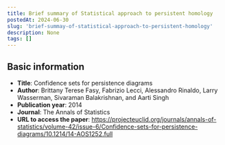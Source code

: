 ```yaml
---
title: Brief summary of Statistical approach to persistent homology
postedAt: 2024-06-30
slug: 'brief-summay-of-statistical-approach-to-persistent-homology'
description: None
tags: []
---
```


## Basic information

- **Title**: Confidence sets for persistence diagrams
- **Author**: Brittany Terese Fasy, Fabrizio Lecci, Alessandro Rinaldo, Larry Wasserman, Sivaraman Balakrishnan, and Aarti Singh
- **Publication year**: 2014
- **Journal**: The Annals of Statistics
- **URL to access the paper**: https://projecteuclid.org/journals/annals-of-statistics/volume-42/issue-6/Confidence-sets-for-persistence-diagrams/10.1214/14-AOS1252.full
